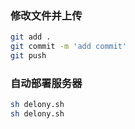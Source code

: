### 修改文件并上传

```bash
git add .
git commit -m 'add commit'
git push
```

### 自动部署服务器

```bash
sh delony.sh
sh delony.sh
```